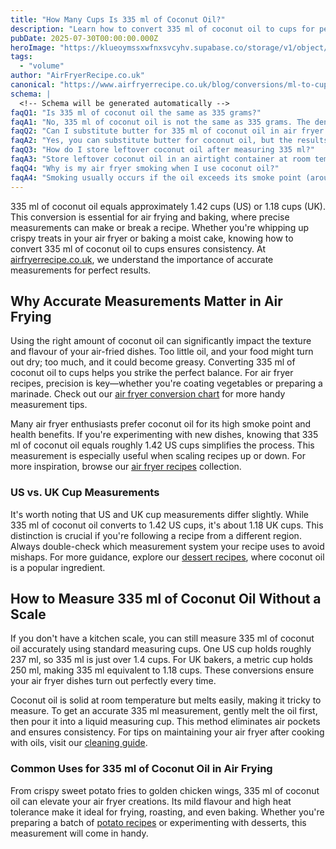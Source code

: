 ```yaml
---
title: "How Many Cups Is 335 ml of Coconut Oil?"
description: "Learn how to convert 335 ml of coconut oil to cups for perfect baking and air frying. Get precise measurements in seconds!"
pubDate: 2025-07-30T00:00:00.000Z
heroImage: "https://klueoymssxwfnxsvcyhv.supabase.co/storage/v1/object/public/Shmucket/how-many-cups-is-335-ml-of-coconut-oil.webp"
tags:
  - "volume"
author: "AirFryerRecipe.co.uk"
canonical: "https://www.airfryerrecipe.co.uk/blog/conversions/ml-to-cups/how-many-cups-is-335-ml-of-coconut-oil"
schema: |
  <!-- Schema will be generated automatically -->
faqQ1: "Is 335 ml of coconut oil the same as 335 grams?"
faqA1: "No, 335 ml of coconut oil is not the same as 335 grams. The density of coconut oil varies slightly, but generally, 335 ml equals about 304 grams. Always check your recipe for weight vs. volume measurements to ensure accuracy."
faqQ2: "Can I substitute butter for 335 ml of coconut oil in air fryer recipes?"
faqA2: "Yes, you can substitute butter for coconut oil, but the results may differ. Butter contains water, which can affect texture, while coconut oil is pure fat. Use a 1:1 ratio, but expect slight variations in crispiness and flavour."
faqQ3: "How do I store leftover coconut oil after measuring 335 ml?"
faqA3: "Store leftover coconut oil in an airtight container at room temperature or in the fridge. It solidifies when cool but melts easily for future use. Avoid contamination by using clean utensils when scooping."
faqQ4: "Why is my air fryer smoking when I use coconut oil?"
faqA4: "Smoking usually occurs if the oil exceeds its smoke point (around 177°C for unrefined coconut oil). Ensure your air fryer isn’t overheating, and consider using refined coconut oil for higher-temperature cooking."
---
```

<p>335 ml of coconut oil equals approximately 1.42 cups (US) or 1.18 cups (UK). This conversion is essential for air frying and baking, where precise measurements can make or break a recipe. Whether you're whipping up crispy treats in your air fryer or baking a moist cake, knowing how to convert 335 ml of coconut oil to cups ensures consistency. At <a href=https://www.airfryerrecipe.co.uk>airfryerrecipe.co.uk</a>, we understand the importance of accurate measurements for perfect results.</p>

<h2>Why Accurate Measurements Matter in Air Frying</h2>  
<p>Using the right amount of coconut oil can significantly impact the texture and flavour of your air-fried dishes. Too little oil, and your food might turn out dry; too much, and it could become greasy. Converting 335 ml of coconut oil to cups helps you strike the perfect balance. For air fryer recipes, precision is key—whether you're coating vegetables or preparing a marinade. Check out our <a href=https://www.airfryerrecipe.co.uk/air-fryer-conversion-chart>air fryer conversion chart</a> for more handy measurement tips.</p>  

<p>Many air fryer enthusiasts prefer coconut oil for its high smoke point and health benefits. If you're experimenting with new dishes, knowing that 335 ml of coconut oil equals roughly 1.42 US cups simplifies the process. This measurement is especially useful when scaling recipes up or down. For more inspiration, browse our <a href=https://www.airfryerrecipe.co.uk/recipes>air fryer recipes</a> collection.</p>  

<h3>US vs. UK Cup Measurements</h3>  
<p>It's worth noting that US and UK cup measurements differ slightly. While 335 ml of coconut oil converts to 1.42 US cups, it's about 1.18 UK cups. This distinction is crucial if you're following a recipe from a different region. Always double-check which measurement system your recipe uses to avoid mishaps. For more guidance, explore our <a href=https://www.airfryerrecipe.co.uk/recipe-category/dessert>dessert recipes</a>, where coconut oil is a popular ingredient.</p>  

<h2>How to Measure 335 ml of Coconut Oil Without a Scale</h2>  
<p>If you don't have a kitchen scale, you can still measure 335 ml of coconut oil accurately using standard measuring cups. One US cup holds roughly 237 ml, so 335 ml is just over 1.4 cups. For UK bakers, a metric cup holds 250 ml, making 335 ml equivalent to 1.18 cups. These conversions ensure your air fryer dishes turn out perfectly every time.</p>  

<p>Coconut oil is solid at room temperature but melts easily, making it tricky to measure. To get an accurate 335 ml measurement, gently melt the oil first, then pour it into a liquid measuring cup. This method eliminates air pockets and ensures consistency. For tips on maintaining your air fryer after cooking with oils, visit our <a href=https://www.airfryerrecipe.co.uk/air-fryer-cleaner>cleaning guide</a>.</p>  

<h3>Common Uses for 335 ml of Coconut Oil in Air Frying</h3>  
<p>From crispy sweet potato fries to golden chicken wings, 335 ml of coconut oil can elevate your air fryer creations. Its mild flavour and high heat tolerance make it ideal for frying, roasting, and even baking. Whether you're preparing a batch of <a href=https://www.airfryerrecipe.co.uk/recipe-category/potatoes>potato recipes</a> or experimenting with desserts, this measurement will come in handy.</p>
